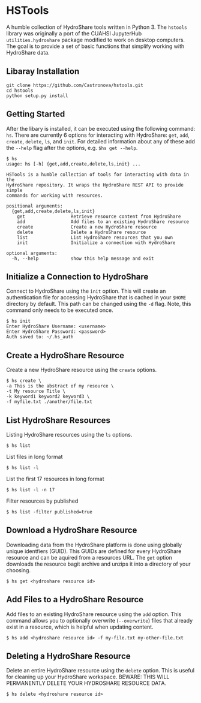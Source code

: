 # HSTools

A humble collection of HydroShare tools written in Python 3. The `hstools` library was originally a port of the CUAHSI JupyterHub `utilities.hydroshare` package modified to work on desktop computers. The goal is to provide a set of basic functions that simplify working with HydroShare data.

## Libaray Installation

```
git clone https://github.com/Castronova/hstools.git
cd hstools
python setup.py install
```

## Getting Started

After the libary is installed, it can be executed using the following command: `hs`. There are currently 6 options for interacting with HydroShare: `get`, `add`, `create`, `delete`, `ls`, and `init`. For detailed information about any of these add the `--help` flag after the options, e.g. `$hs get --help`.

```
$ hs
usage: hs [-h] {get,add,create,delete,ls,init} ...

HSTools is a humble collection of tools for interacting with data in the
HydroShare repository. It wraps the HydroShare REST API to provide simple
commands for working with resources.

positional arguments:
  {get,add,create,delete,ls,init}
    get                 Retrieve resource content from HydroShare
    add                 Add files to an existing HydroShare resource
    create              Create a new HydroShare resource
    delete              Delete a HydroShare resource
    list                List HydroShare resources that you own
    init                Initialize a connection with HydroShare

optional arguments:
  -h, --help            show this help message and exit
```


## Initialize a Connection to HydroShare

Connect to HydroShare using the `init` option. This will create an authentication file for accessing HydroShare that is cached in your `$HOME` directory by default. This path can be changed using the `-d` flag. Note, this command only needs to be executed once.


```
$ hs init
Enter HydroShare Username: <username>
Enter HydroShare Password: <password>
Auth saved to: ~/.hs_auth
```

## Create a HydroShare Resource

Create a new HydroShare resource using the `create` options.


```
$ hs create \
-a This is the abstract of my resource \
-t My resource Title \
-k keyword1 keyword2 keyword3 \
-f myfile.txt ./another/file.txt 
```


## List HydroShare Resources

Listing HydroShare resources using the `ls` options.


```
$ hs list
```

List files in long format

```
$ hs list -l
```

List the first 17 resources in long format

```
$ hs list -l -n 17
```

Filter resources by published

```
$ hs list -filter published=true
```

## Download a HydroShare Resource

Downloading data from the HydroShare platform is done using globally unique identfiers (GUID). This GUIDs are defined for every HydroShare resource and can be aquired from a resources URL. The `get` option downloads the resource bagit archive and unzips it into a directory of your choosing.


```
$ hs get <hydroshare resource id>
```

## Add Files to a HydroShare Resource

Add files to an existing HydroShare resource using the `add` option. This command allows you to optionally overwrite (`--overwrite`) files that already exist in a resource, which is helpful when updating content.


```
$ hs add <hydroshare resource id> -f my-file.txt my-other-file.txt
```


## Deleting a HydroShare Resource

Delete an entire HydroShare resource using the `delete` option. This is useful for cleaning up your HydroShare workspace. BEWARE: THIS WILL PERMANENTLY DELETE YOUR HYDROSHARE RESOURCE DATA.

```
$ hs delete <hydroshare resource id>
```

